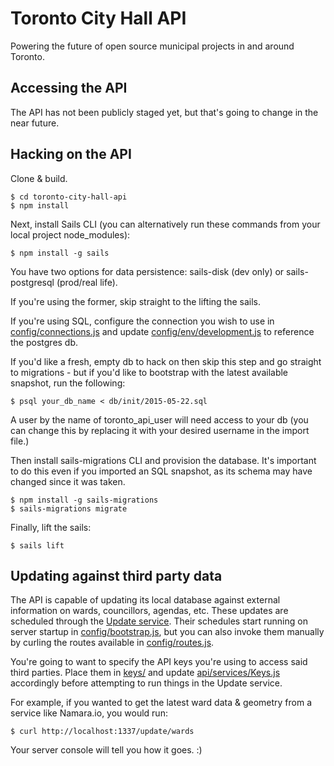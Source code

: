 # Toronto City Hall API

Powering the future of open source municipal projects in and around Toronto.

## Accessing the API ##

The API has not been publicly staged yet, but that's going to change in the near future.

## Hacking on the API ##

Clone & build.

    $ cd toronto-city-hall-api
    $ npm install

Next, install Sails CLI (you can alternatively run these commands from your local project node_modules):

    $ npm install -g sails

You have two options for data persistence: sails-disk (dev only) or sails-postgresql (prod/real life). 

If you're using the former, skip straight to the lifting the sails.

If you're using SQL, configure the connection you wish to use in [config/connections.js](https://github.com/designcofounders/toronto-city-hall-api/blob/master/config/connections.js) and update [config/env/development.js](https://github.com/designcofounders/toronto-city-hall-api/blob/master/config/env/development.js) to reference the postgres db. 

If you'd like a fresh, empty db to hack on then skip this step and go straight to migrations - but if you'd like to bootstrap with the latest available snapshot, run the following:

    $ psql your_db_name < db/init/2015-05-22.sql 

A user by the name of toronto_api_user will need access to your db (you can change this by replacing it with your desired username in the import file.)

Then install sails-migrations CLI and provision the database. It's important to do this even if you imported an SQL snapshot, as its schema may have changed since it was taken.
```
$ npm install -g sails-migrations
$ sails-migrations migrate
```

Finally, lift the sails:

    $ sails lift

## Updating against third party data ##

The API is capable of updating its local database against external information on wards, councillors, agendas, etc. These updates are scheduled through the [Update service](https://github.com/designcofounders/toronto-city-hall-api/blob/master/api/services/Update.js). Their schedules start running on server startup in [config/bootstrap.js](https://github.com/designcofounders/toronto-city-hall-api/blob/master/config/bootstrap.js), but you can also invoke them manually by curling the routes available in [config/routes.js](https://github.com/designcofounders/toronto-city-hall-api/blob/master/config/routes.js).

You're going to want to specify the API keys you're using to access said third parties. Place them in [keys/](https://github.com/designcofounders/toronto-city-hall-api/tree/master/keys) and update [api/services/Keys.js](https://github.com/designcofounders/toronto-city-hall-api/blob/master/api/services/Keys.js) accordingly before attempting to run things in the Update service.

For example, if you wanted to get the latest ward data & geometry from a service like Namara.io, you would run:

    $ curl http://localhost:1337/update/wards

Your server console will tell you how it goes. :)

